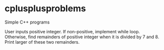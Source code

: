 # cplusplusproblems
Simple C++ programs

User inputs positive integer. If non-positive, implement while loop. Otherwise, find remainders of positive integer when it is divided by 7 and 8. Print larger of these two remainders.
